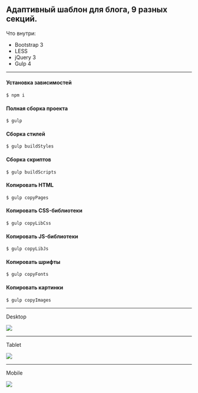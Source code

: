 ## Адаптивный шаблон для блога, 9 разных секций.

Что внутри:
* Bootstrap 3
* LESS
* jQuery 3
* Gulp 4
----
#### Установка зависимостей
    $ npm i

#### Полная сборка проекта
    $ gulp

#### Сборка стилей
    $ gulp buildStyles

#### Сборка скриптов
    $ gulp buildScripts

#### Копировать HTML
    $ gulp copyPages

#### Копировать CSS-библиотеки
    $ gulp copyLibCss

#### Копировать JS-библиотеки
    $ gulp copyLibJs

#### Копировать шрифты
    $ gulp copyFonts

#### Копировать картинки
    $ gulp copyImages

---
Desktop

![](https://github.com/AKopytenko/Templates/blob/master/blog/preview-desktop.jpg)

---
Tablet

![](https://github.com/AKopytenko/Templates/blob/master/blog/preview-tablet.jpg)

---
Mobile

![](https://github.com/AKopytenko/Templates/blob/master/blog/preview-mobile.jpg)
